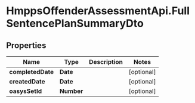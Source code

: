 # HmppsOffenderAssessmentApi.FullSentencePlanSummaryDto

## Properties
Name | Type | Description | Notes
------------ | ------------- | ------------- | -------------
**completedDate** | **Date** |  | [optional] 
**createdDate** | **Date** |  | [optional] 
**oasysSetId** | **Number** |  | [optional] 


